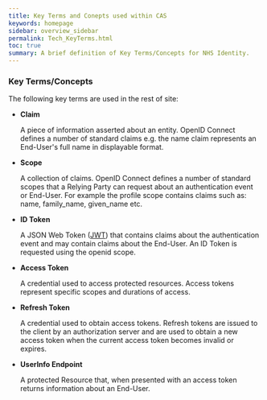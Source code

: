 ```yaml
---
title: Key Terms and Conepts used within CAS
keywords: homepage
sidebar: overview_sidebar
permalink: Tech_KeyTerms.html
toc: true
summary: A brief definition of Key Terms/Concepts for NHS Identity.
---
```





### Key Terms/Concepts

The following key terms are used in the rest of site:

* **Claim**

  A piece of information asserted about an entity. OpenID Connect defines a number of standard claims e.g. the name claim represents an End-User's full name in displayable format.
  
* **Scope**

  A collection of claims. OpenID Connect defines a number of standard scopes that a Relying Party can request about an authentication event or End-User. For example the profile scope contains claims such as: name, family_name, given_name etc.

* **ID Token**

  A JSON Web Token ([JWT](https://tools.ietf.org/html/rfc7519)) that contains claims about the authentication event and may contain claims about the End-User. An ID Token is requested using the openid scope.

* **Access Token**

  A credential used to access protected resources. Access tokens represent specific scopes and durations of access.
   
* **Refresh Token**

  A credential used to obtain access tokens.  Refresh tokens are issued to the client by an authorization server and are used to obtain a new access token when the current access token becomes invalid or expires.
   
* **UserInfo Endpoint**

  A protected Resource that, when presented with an access token returns information about an End-User.
